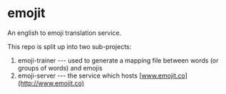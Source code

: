 # emojit

An english to emoji translation service.

This repo is split up into two sub-projects:

1. emoji-trainer --- used to generate a mapping file between words (or groups of words) and emojis
2. emoji-server --- the service which hosts [www.emojit.co](http://www.emojit.co)